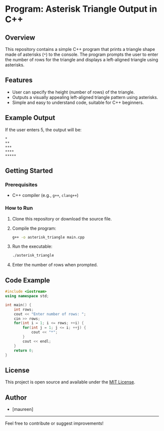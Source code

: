 # Program: Asterisk Triangle Output in C++

## Overview

This repository contains a simple C++ program that prints a triangle shape made of asterisks (`*`) to the console. The program prompts the user to enter the number of rows for the triangle and displays a left-aligned triangle using asterisks.

## Features

- User can specify the height (number of rows) of the triangle.
- Outputs a visually appealing left-aligned triangle pattern using asterisks.
- Simple and easy to understand code, suitable for C++ beginners.

## Example Output

If the user enters 5, the output will be:

```
*
**
***
****
*****
```

## Getting Started

### Prerequisites

- C++ compiler (e.g., `g++`, `clang++`)

### How to Run

1. Clone this repository or download the source file.

2. Compile the program:

   ```bash
   g++ -o asterisk_triangle main.cpp
   ```

3. Run the executable:

   ```bash
   ./asterisk_triangle
   ```

4. Enter the number of rows when prompted.

## Code Example

```cpp
#include <iostream>
using namespace std;

int main() {
    int rows;
    cout << "Enter number of rows: ";
    cin >> rows;
    for(int i = 1; i <= rows; ++i) {
        for(int j = 1; j <= i; ++j) {
            cout << "*";
        }
        cout << endl;
    }
    return 0;
}
```

## License

This project is open source and available under the [MIT License](LICENSE).

## Author

- [maureen]

---

Feel free to contribute or suggest improvements!
